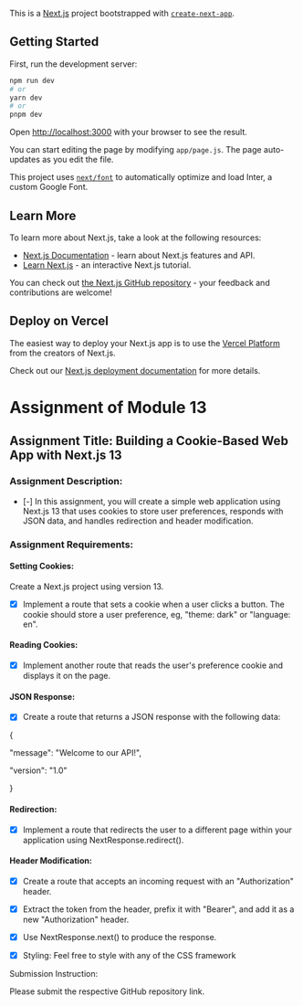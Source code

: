 This is a [Next.js](https://nextjs.org/) project bootstrapped with [`create-next-app`](https://github.com/vercel/next.js/tree/canary/packages/create-next-app).

## Getting Started

First, run the development server:

```bash
npm run dev
# or
yarn dev
# or
pnpm dev
```

Open [http://localhost:3000](http://localhost:3000) with your browser to see the result.

You can start editing the page by modifying `app/page.js`. The page auto-updates as you edit the file.

This project uses [`next/font`](https://nextjs.org/docs/basic-features/font-optimization) to automatically optimize and load Inter, a custom Google Font.

## Learn More

To learn more about Next.js, take a look at the following resources:

- [Next.js Documentation](https://nextjs.org/docs) - learn about Next.js features and API.
- [Learn Next.js](https://nextjs.org/learn) - an interactive Next.js tutorial.

You can check out [the Next.js GitHub repository](https://github.com/vercel/next.js/) - your feedback and contributions are welcome!

## Deploy on Vercel

The easiest way to deploy your Next.js app is to use the [Vercel Platform](https://vercel.com/new?utm_medium=default-template&filter=next.js&utm_source=create-next-app&utm_campaign=create-next-app-readme) from the creators of Next.js.

Check out our [Next.js deployment documentation](https://nextjs.org/docs/deployment) for more details.

# Assignment of Module 13

## Assignment Title: Building a Cookie-Based Web App with Next.js 13

### Assignment Description:

- [-] In this assignment, you will create a simple web application using Next.js 13 that uses cookies to store user preferences, responds with JSON data, and handles redirection and header modification.

### Assignment Requirements:

#### Setting Cookies:

Create a Next.js project using version 13.

- [x] Implement a route that sets a cookie when a user clicks a button. The cookie should store a user preference, eg, "theme: dark" or "language: en".

#### Reading Cookies:

- [x] Implement another route that reads the user's preference cookie and displays it on the page.

#### JSON Response:

- [x] Create a route that returns a JSON response with the following data:

{

"message": "Welcome to our API!",

"version": "1.0"

}

#### Redirection:

- [x] Implement a route that redirects the user to a different page within your application using NextResponse.redirect().

#### Header Modification:

- [x] Create a route that accepts an incoming request with an "Authorization" header.

- [x] Extract the token from the header, prefix it with "Bearer", and add it as a new "Authorization" header.

- [x] Use NextResponse.next() to produce the response.

- [x] Styling: Feel free to style with any of the CSS framework

Submission Instruction:

Please submit the respective GitHub repository link.
